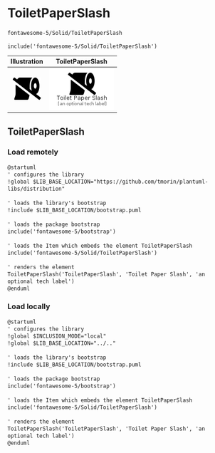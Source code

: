 # ToiletPaperSlash


```text
fontawesome-5/Solid/ToiletPaperSlash
```

```text
include('fontawesome-5/Solid/ToiletPaperSlash')
```



| Illustration | ToiletPaperSlash |
| :---: | :---: |
| ![illustration for Illustration](../../fontawesome-5/Solid/ToiletPaperSlash.png) | ![illustration for ToiletPaperSlash](../../fontawesome-5/Solid/ToiletPaperSlash.Local.png) |




## ToiletPaperSlash

### Load remotely
```plantuml
@startuml
' configures the library
!global $LIB_BASE_LOCATION="https://github.com/tmorin/plantuml-libs/distribution"

' loads the library's bootstrap
!include $LIB_BASE_LOCATION/bootstrap.puml

' loads the package bootstrap
include('fontawesome-5/bootstrap')

' loads the Item which embeds the element ToiletPaperSlash
include('fontawesome-5/Solid/ToiletPaperSlash')

' renders the element
ToiletPaperSlash('ToiletPaperSlash', 'Toilet Paper Slash', 'an optional tech label')
@enduml
```

### Load locally
```plantuml
@startuml
' configures the library
!global $INCLUSION_MODE="local"
!global $LIB_BASE_LOCATION="../.."

' loads the library's bootstrap
!include $LIB_BASE_LOCATION/bootstrap.puml

' loads the package bootstrap
include('fontawesome-5/bootstrap')

' loads the Item which embeds the element ToiletPaperSlash
include('fontawesome-5/Solid/ToiletPaperSlash')

' renders the element
ToiletPaperSlash('ToiletPaperSlash', 'Toilet Paper Slash', 'an optional tech label')
@enduml
```

